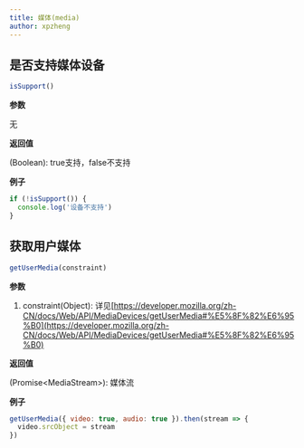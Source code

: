 ```yaml
---
title: 媒体(media)
author: xpzheng
---
```


## 是否支持媒体设备

```js
isSupport()
```

**参数**

无

**返回值**

(Boolean): true支持，false不支持

**例子**

```js
if (!isSupport()) {
  console.log('设备不支持')
}
```

<example>
  <media-isSupport />
</example>

## 获取用户媒体

```js
getUserMedia(constraint)
```

**参数**

1. constraint(Object): 详见[https://developer.mozilla.org/zh-CN/docs/Web/API/MediaDevices/getUserMedia#%E5%8F%82%E6%95%B0](https://developer.mozilla.org/zh-CN/docs/Web/API/MediaDevices/getUserMedia#%E5%8F%82%E6%95%B0)

**返回值**

(Promise\<MediaStream\>): 媒体流

**例子**

```js
getUserMedia({ video: true, audio: true }).then(stream => {
  video.srcObject = stream
})
```

<example>
  <media-getUserMedia />
</example>